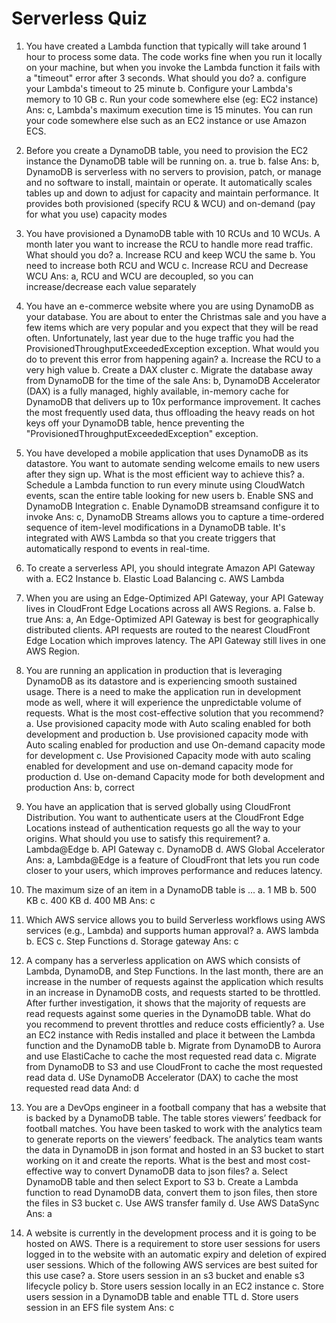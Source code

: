 # Serverless Quiz

1. You have created a Lambda function that typically will take around 1 hour to process some data. The code works fine when you run it locally on your machine, but when you invoke the Lambda function it fails with a "timeout" error after 3 seconds. What should you do?
a. configure your Lambda's timeout to 25 minute
b. Configure your Lambda's memory to 10 GB
c. Run your code somewhere else (eg: EC2 instance)
Ans:
c, Lambda's maximum execution time is 15 minutes. You can run your code somewhere else such as an EC2 instance or use Amazon ECS.

2. Before you create a DynamoDB table, you need to provision the EC2 instance the DynamoDB table will be running on.
a. true
b. false
Ans:
b, DynamoDB is serverless with no servers to provision, patch, or manage and no software to install, maintain or operate. It automatically scales tables up and down to adjust for capacity and maintain performance. It provides both provisioned (specify RCU & WCU) and on-demand (pay for what you use) capacity modes

3. You have provisioned a DynamoDB table with 10 RCUs and 10 WCUs. A month later you want to increase the RCU to handle more read traffic. What should you do?
a. Increase RCU and keep WCU the same
b. You need to increase both RCU and WCU
c. Increase RCU and Decrease WCU
Ans:
a, RCU and WCU are decoupled, so you can increase/decrease each value separately

4. You have an e-commerce website where you are using DynamoDB as your database. You are about to enter the Christmas sale and you have a few items which are very popular and you expect that they will be read often. Unfortunately, last year due to the huge traffic you had the ProvisionedThroughputExceededException exception. What would you do to prevent this error from happening again?
a. Increase the RCU to a very high value
b. Create a DAX cluster
c. Migrate the database away from DynamoDB for the time of the sale
Ans:
b, DynamoDB Accelerator (DAX) is a fully managed, highly available, in-memory cache for DynamoDB that delivers up to 10x performance improvement. It caches the most frequently used data, thus offloading the heavy reads on hot keys off your DynamoDB table, hence preventing the "ProvisionedThroughputExceededException" exception.

5. You have developed a mobile application that uses DynamoDB as its datastore. You want to automate sending welcome emails to new users after they sign up. What is the most efficient way to achieve this?
a. Schedule a Lambda function to run every minute using CloudWatch events, scan the entire table looking for new users
b. Enable SNS and DynamoDB Integration
c. Enable DynamoDB streamsand configure it to invoke 
Ans:
c, DynamoDB Streams allows you to capture a time-ordered sequence of item-level modifications in a DynamoDB table. It's integrated with AWS Lambda so that you create triggers that automatically respond to events in real-time.

6. To create a serverless API, you should integrate Amazon API Gateway with 
a. EC2 Instance
b. Elastic Load Balancing
c. AWS Lambda

7. When you are using an Edge-Optimized API Gateway, your API Gateway lives in CloudFront Edge Locations across all AWS Regions.
a. False
b. true
Ans:
a, An Edge-Optimized API Gateway is best for geographically distributed clients. API requests are routed to the nearest CloudFront Edge Location which improves latency. The API Gateway still lives in one AWS Region.

8. You are running an application in production that is leveraging DynamoDB as its datastore and is experiencing smooth sustained usage. There is a need to make the application run in development mode as well, where it will experience the unpredictable volume of requests. What is the most cost-effective solution that you recommend?
a. Use provisioned capacity mode with Auto scaling enabled for both development and production
b. Use provisioned capacity mode with Auto scaling enabled for production and use On-demand capacity mode for development
c. Use Provisioned Capacity mode with auto scaling enabled for development and use on-demand capacity mode for production
d. Use on-demand Capacity mode for both development and production
Ans:
b, correct

9. You have an application that is served globally using CloudFront Distribution. You want to authenticate users at the CloudFront Edge Locations instead of authentication requests go all the way to your origins. What should you use to satisfy this requirement?
a. Lambda@Edge
b. API Gateway
c. DynamoDB
d. AWS Global Accelerator
Ans:
a, Lambda@Edge is a feature of CloudFront that lets you run code closer to your users, which improves performance and reduces latency.

10. The maximum size of an item in a DynamoDB table is ...
a. 1 MB
b. 500 KB
c. 400 KB
d. 400 MB
Ans:
c

11. Which AWS service allows you to build Serverless workflows using AWS services (e.g., Lambda) and supports human approval?
a. AWS lambda
b. ECS
c. Step Functions
d. Storage gateway
Ans: 
c

12. A company has a serverless application on AWS which consists of Lambda, DynamoDB, and Step Functions. In the last month, there are an increase in the number of requests against the application which results in an increase in DynamoDB costs, and requests started to be throttled. After further investigation, it shows that the majority of requests are read requests against some queries in the DynamoDB table. What do you recommend to prevent throttles and reduce costs efficiently?
a. Use an EC2 instance with Redis installed and place it between the Lambda function and the DynamoDB table
b. Migrate from DynamoDB to Aurora and use ElastiCache to cache the most requested read data
c. Migrate from DynamoDB to S3 and use CloudFront to cache the most requested read data
d. USe DynamoDB Accelerator (DAX) to cache the most requested read data
And:
d

13. You are a DevOps engineer in a football company that has a website that is backed by a DynamoDB table. The table stores viewers’ feedback for football matches. You have been tasked to work with the analytics team to generate reports on the viewers’ feedback. The analytics team wants the data in DynamoDB in json format and hosted in an S3 bucket to start working on it and create the reports. What is the best and most cost-effective way to convert DynamoDB data to json files?
a. Select DynamoDB table and then select Export to S3
b. Create a Lambda function to read DynamoDB data, convert them to json files, then store the files in S3 bucket
c. Use AWS transfer family
d. Use AWS DataSync 
Ans:
a 

14. A website is currently in the development process and it is going to be hosted on AWS. There is a requirement to store user sessions for users logged in to the website with an automatic expiry and deletion of expired user sessions. Which of the following AWS services are best suited for this use case?
a. Store users session in an s3 bucket and enable s3 lifecycle policy
b. Store users session locally in an EC2 instance
c. Store users session in a DynamoDB table and enable TTL
d. Store users session in an EFS file system
Ans:
c 


 
